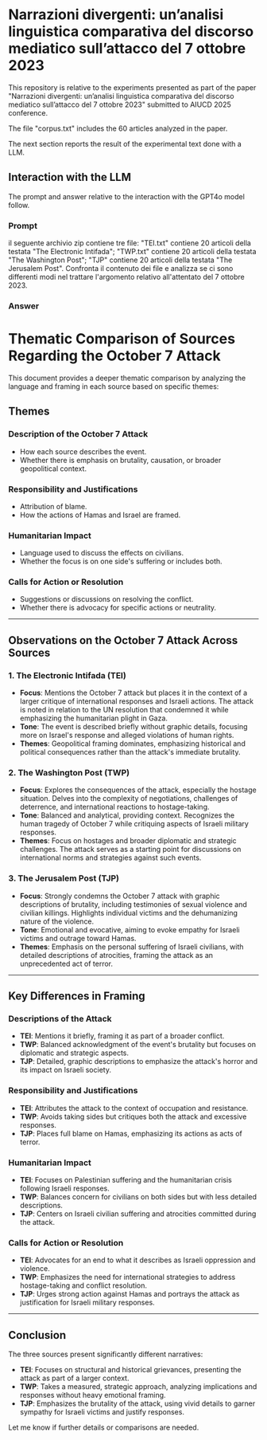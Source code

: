 # Narrazioni divergenti: un’analisi linguistica comparativa del discorso mediatico sull’attacco del 7 ottobre 2023
This repository is relative to the experiments presented as part of the paper "Narrazioni divergenti: un’analisi linguistica comparativa del discorso mediatico sull’attacco del 7 ottobre 2023" submitted to AIUCD 2025 conference. 

The file "corpus.txt" includes the 60 articles analyzed in the paper.

The next section reports the result of the experimental text done with a LLM.

## Interaction with the LLM
The prompt and answer relative to the interaction with the GPT4o model follow.

### Prompt
il seguente archivio zip contiene tre file: "TEI.txt" contiene 20 articoli della testata "The Electronic Intifada"; "TWP.txt" contiene 20 articoli della testata "The Washington Post"; "TJP" contiene 20 articoli della testata "The Jerusalem Post". Confronta il contenuto dei file e analizza se ci sono differenti modi nel trattare l'argomento relativo all'attentato del 7 ottobre 2023.

### Answer

# Thematic Comparison of Sources Regarding the October 7 Attack

This document provides a deeper thematic comparison by analyzing the language and framing in each source based on specific themes:

## Themes

### Description of the October 7 Attack
- How each source describes the event.
- Whether there is emphasis on brutality, causation, or broader geopolitical context.

### Responsibility and Justifications
- Attribution of blame.
- How the actions of Hamas and Israel are framed.

### Humanitarian Impact
- Language used to discuss the effects on civilians.
- Whether the focus is on one side's suffering or includes both.

### Calls for Action or Resolution
- Suggestions or discussions on resolving the conflict.
- Whether there is advocacy for specific actions or neutrality.

---

## Observations on the October 7 Attack Across Sources

### 1. The Electronic Intifada (TEI)
- **Focus**: Mentions the October 7 attack but places it in the context of a larger critique of international responses and Israeli actions. The attack is noted in relation to the UN resolution that condemned it while emphasizing the humanitarian plight in Gaza.
- **Tone**: The event is described briefly without graphic details, focusing more on Israel's response and alleged violations of human rights.
- **Themes**: Geopolitical framing dominates, emphasizing historical and political consequences rather than the attack's immediate brutality.

### 2. The Washington Post (TWP)
- **Focus**: Explores the consequences of the attack, especially the hostage situation. Delves into the complexity of negotiations, challenges of deterrence, and international reactions to hostage-taking.
- **Tone**: Balanced and analytical, providing context. Recognizes the human tragedy of October 7 while critiquing aspects of Israeli military responses.
- **Themes**: Focus on hostages and broader diplomatic and strategic challenges. The attack serves as a starting point for discussions on international norms and strategies against such events.

### 3. The Jerusalem Post (TJP)
- **Focus**: Strongly condemns the October 7 attack with graphic descriptions of brutality, including testimonies of sexual violence and civilian killings. Highlights individual victims and the dehumanizing nature of the violence.
- **Tone**: Emotional and evocative, aiming to evoke empathy for Israeli victims and outrage toward Hamas.
- **Themes**: Emphasis on the personal suffering of Israeli civilians, with detailed descriptions of atrocities, framing the attack as an unprecedented act of terror.

---

## Key Differences in Framing

### Descriptions of the Attack
- **TEI**: Mentions it briefly, framing it as part of a broader conflict.
- **TWP**: Balanced acknowledgment of the event's brutality but focuses on diplomatic and strategic aspects.
- **TJP**: Detailed, graphic descriptions to emphasize the attack's horror and its impact on Israeli society.

### Responsibility and Justifications
- **TEI**: Attributes the attack to the context of occupation and resistance.
- **TWP**: Avoids taking sides but critiques both the attack and excessive responses.
- **TJP**: Places full blame on Hamas, emphasizing its actions as acts of terror.

### Humanitarian Impact
- **TEI**: Focuses on Palestinian suffering and the humanitarian crisis following Israeli responses.
- **TWP**: Balances concern for civilians on both sides but with less detailed descriptions.
- **TJP**: Centers on Israeli civilian suffering and atrocities committed during the attack.

### Calls for Action or Resolution
- **TEI**: Advocates for an end to what it describes as Israeli oppression and violence.
- **TWP**: Emphasizes the need for international strategies to address hostage-taking and conflict resolution.
- **TJP**: Urges strong action against Hamas and portrays the attack as justification for Israeli military responses.

---

## Conclusion

The three sources present significantly different narratives:
- **TEI**: Focuses on structural and historical grievances, presenting the attack as part of a larger context.
- **TWP**: Takes a measured, strategic approach, analyzing implications and responses without heavy emotional framing.
- **TJP**: Emphasizes the brutality of the attack, using vivid details to garner sympathy for Israeli victims and justify responses.

Let me know if further details or comparisons are needed.

